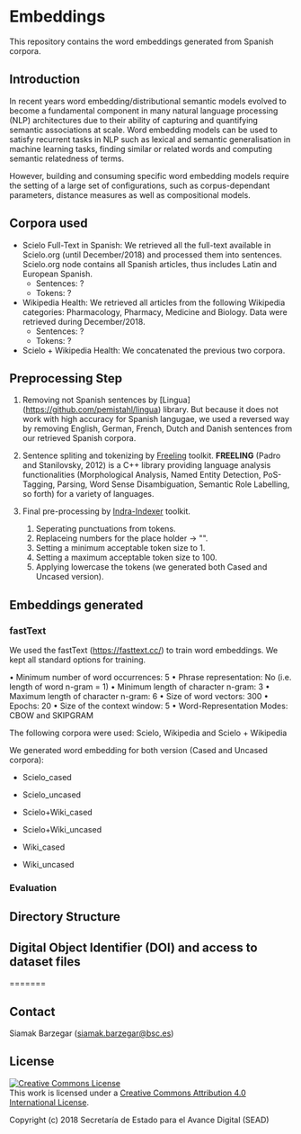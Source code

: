 # Embeddings

This repository contains the word embeddings generated from Spanish corpora.

## Introduction

In recent years word embedding/distributional semantic models evolved to become a fundamental component in many natural language processing (NLP) architectures due to their ability of capturing and quantifying semantic associations at scale. Word embedding models can be used to satisfy recurrent tasks in NLP such as lexical and semantic generalisation in machine learning tasks, finding similar or related words and computing semantic relatedness of terms.

However, building and consuming specific word embedding models require
the setting of a large set of configurations, such as corpus-dependant parameters, distance measures as well as compositional models.

## Corpora used

* Scielo Full-Text in Spanish: We retrieved all the full-text available in Scielo.org (until December/2018) and processed them into sentences. Scielo.org node contains all Spanish articles, thus includes Latin and European Spanish.
  * Sentences: ?
  * Tokens: ?
* Wikipedia Health: We retrieved all articles from the following Wikipedia categories: Pharmacology, Pharmacy, Medicine and Biology. Data were retrieved during December/2018.
  * Sentences: ?
  * Tokens: ?
* Scielo + Wikipedia Health: We concatenated the previous two corpora.


## Preprocessing Step

1) Removing not Spanish sentences by [Lingua] (https://github.com/pemistahl/lingua) library.
But because it does not work with high accuracy for Spanish langugae, we used a reversed way by removing English, German, French, Dutch and Danish sentences from our retrieved Spanish corpora.

2) Sentence spliting and tokenizing by [Freeling](http://nlp.lsi.upc.edu/freeling/) toolkit.
    **FREELING** (Padro and Stanilovsky, 2012) is a C++ library providing language analysis functionalities  (Morphological Analysis, Named Entity Detection, PoS-Tagging, Parsing, Word Sense Disambiguation, Semantic Role Labelling, so forth) for a variety of languages.

3) Final pre-processing by [Indra-Indexer](https://github.com/Lambda-3/Indraindexer) toolkit. 
    1) Seperating punctuations from tokens.
    2) Replaceing numbers for the place holder -> "<NUMBER>".
    3) Setting a minimum acceptable token size to 1.
    4) Setting a maximum acceptable token size to 100.
    5) Applying lowercase the tokens (we generated both Cased and Uncased version).

## Embeddings generated

### fastText

We used the fastText (https://fasttext.cc/) to train word embeddings.
We kept all standard options for training.

• Minimum number of word occurrences: 5
• Phrase representation: No (i.e. length of word n-gram = 1)
• Minimum length of character n-gram: 3
• Maximum length of character n-gram: 6
• Size of word vectors: 300
• Epochs: 20
• Size of the context window: 5
• Word-Representation Modes: CBOW and SKIPGRAM

The following corpora were used: Scielo, Wikipedia and Scielo + Wikipedia

We generated word embedding for both version (Cased and Uncased corpora):

- Scielo_cased
- Scielo_uncased

- Scielo+Wiki_cased
- Scielo+Wiki_uncased

- Wiki_cased
- Wiki_uncased

### Evaluation



## Directory Structure




## Digital Object Identifier (DOI) and access to dataset files

=======


## Contact

Siamak Barzegar (siamak.barzegar@bsc.es)


## License

<a rel="license" href="http://creativecommons.org/licenses/by/4.0/"><img alt="Creative Commons License" style="border-width:0" src="https://i.creativecommons.org/l/by/4.0/88x31.png" /></a><br />This work is licensed under a <a rel="license" href="http://creativecommons.org/licenses/by/4.0/">Creative Commons Attribution 4.0 International License</a>.

Copyright (c) 2018 Secretaría de Estado para el Avance Digital (SEAD)

